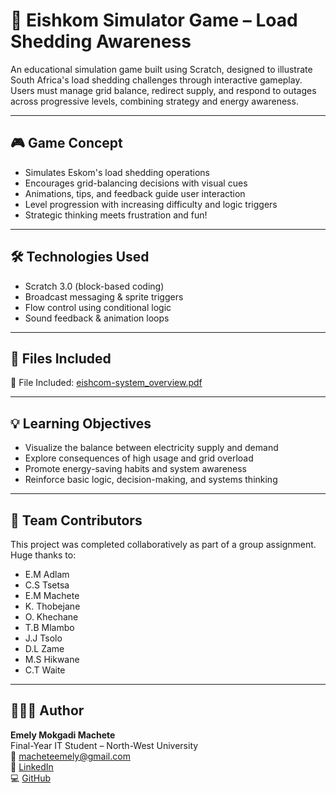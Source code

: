 # 🔋 Eishkom Simulator Game – Load Shedding Awareness

An educational simulation game built using Scratch, designed to illustrate South Africa's load shedding challenges through interactive gameplay. Users must manage grid balance, redirect supply, and respond to outages across progressive levels, combining strategy and energy awareness.

---

## 🎮 Game Concept

- Simulates Eskom's load shedding operations  
- Encourages grid-balancing decisions with visual cues  
- Animations, tips, and feedback guide user interaction  
- Level progression with increasing difficulty and logic triggers  
- Strategic thinking meets frustration and fun!

---

## 🛠️ Technologies Used

- Scratch 3.0 (block-based coding)  
- Broadcast messaging & sprite triggers  
- Flow control using conditional logic  
- Sound feedback & animation loops

---

## 📄 Files Included

<p>📄 File Included: <a href="https://github.com/EmelyMachete/eishkom-simulator-game/blob/main/eishcom-system_overview.pdf" target="_blank">eishcom-system_overview.pdf</a></p>

---

## 💡 Learning Objectives

- Visualize the balance between electricity supply and demand  
- Explore consequences of high usage and grid overload  
- Promote energy-saving habits and system awareness  
- Reinforce basic logic, decision-making, and systems thinking

---

## 👥 Team Contributors

This project was completed collaboratively as part of a group assignment. Huge thanks to:

- E.M Adlam  
- C.S Tsetsa  
- E.M Machete  
- K. Thobejane  
- O. Khechane  
- T.B Mlambo  
- J.J Tsolo  
- D.L Zame  
- M.S Hikwane  
- C.T Waite  

---

## 🙋🏽‍♀️ Author

**Emely Mokgadi Machete**  
Final-Year IT Student – North-West University  
📧 [macheteemely@gmail.com](mailto:macheteemely@gmail.com)  
🔗 [LinkedIn](https://www.linkedin.com/in/emelymachete/)  
💻 [GitHub](https://github.com/EmelyMachete)
